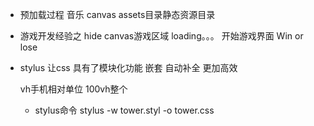 - 预加载过程
  音乐
  canvas
  assets目录静态资源目录
- 游戏开发经验之 hide
  canvas游戏区域
  loading。。。
  开始游戏界面
  Win or lose
  
- stylus 让css 具有了模块化功能 嵌套
  自动补全 更加高效




  vh手机相对单位 100vh整个
  - stylus命令
  stylus -w tower.styl -o tower.css